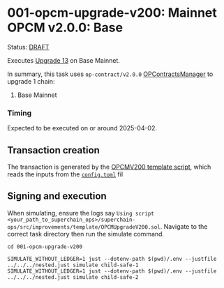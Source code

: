 # 001-opcm-upgrade-v200: Mainnet OPCM v2.0.0: Base

Status: [DRAFT]()

Executes [Upgrade 13](https://gov.optimism.io/t/upgrade-proposal-13-opcm-and-incident-response-improvements/9739) on Base Mainnet.

In summary, this task uses `op-contract/v2.0.0` [OPContractsManager](https://github.com/ethereum-optimism/optimism/blob/op-contracts/v2.0.0-rc.1/packages/contracts-bedrock/src/L1/OPContractsManager.sol) to upgrade 1 chain:

1. Base Mainnet

### Timing

Expected to be executed on or around 2025-04-02.

## Transaction creation

The transaction is generated by the [OPCMV200 template script](../../../template/OPCMUpgradeV200.sol),
which reads the inputs from the [`config.toml`](./config.toml) fil

## Signing and execution

When simulating, ensure the logs say `Using script <your_path_to_superchain_ops>/superchain-ops/src/improvements/template/OPCMUpgradeV200.sol`.
Navigate to the correct task directory then run the simulate command.

```
cd 001-opcm-upgrade-v200

SIMULATE_WITHOUT_LEDGER=1 just --dotenv-path $(pwd)/.env --justfile ../../../nested.just simulate child-safe-1
SIMULATE_WITHOUT_LEDGER=1 just --dotenv-path $(pwd)/.env --justfile ../../../nested.just simulate child-safe-2
```